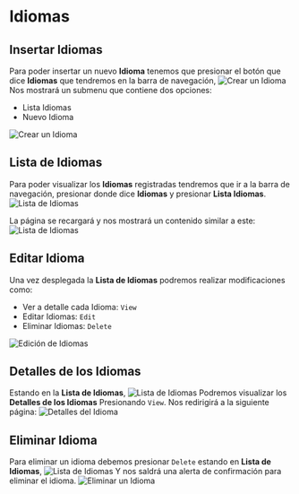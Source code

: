 # Idiomas #

## Insertar Idiomas ##
Para poder insertar un nuevo **Idioma** tenemos que presionar el botón que dice
**Idiomas** que tendremos en la barra de navegación, ![ Crear un Idioma ](1.png)
Nos mostrará un submenu que contiene dos opciones:

  * Lista Idiomas
  * Nuevo Idioma

  ![ Crear un Idioma ](Agregar-Idioma.png)

## Lista de Idiomas ##
Para poder visualizar los **Idiomas** registradas tendremos que
ir a la barra de navegación, presionar donde dice **Idiomas** y presionar
**Lista Idiomas**. ![ Lista de Idiomas ](ver-Idiomas.png)

La página se recargará y nos mostrará un contenido similar a este:
![ Lista de Idiomas ](Crud-Idiomas.png)

## Editar Idioma ##

Una vez desplegada la **Lista de Idiomas** podremos realizar modificaciones
como:

  * Ver a detalle cada Idioma: `View`
  * Editar Idiomas: `Edit`
  * Eliminar Idiomas: `Delete`

![ Edición de Idiomas ](Crud-Idiomas.png)

## Detalles de los Idiomas ##

Estando en la **Lista de Idiomas**, ![ Lista de Idiomas ](Crud-Idiomas.png)
Podremos visualizar los **Detalles de los Idiomas** Presionando `View`.
Nos redirigirá a la siguiente página:
![ Detalles del Idioma ](View-Idioma.png)

## Eliminar Idioma ##

Para eliminar un idioma debemos presionar `Delete` estando en **Lista de Idiomas**,
![ Lista de Idiomas ](Crud-Idiomas.png) Y nos saldrá una alerta de confirmación
para eliminar el idioma. ![ Eliminar un Idioma ](Eliminar-Idioma.png)
